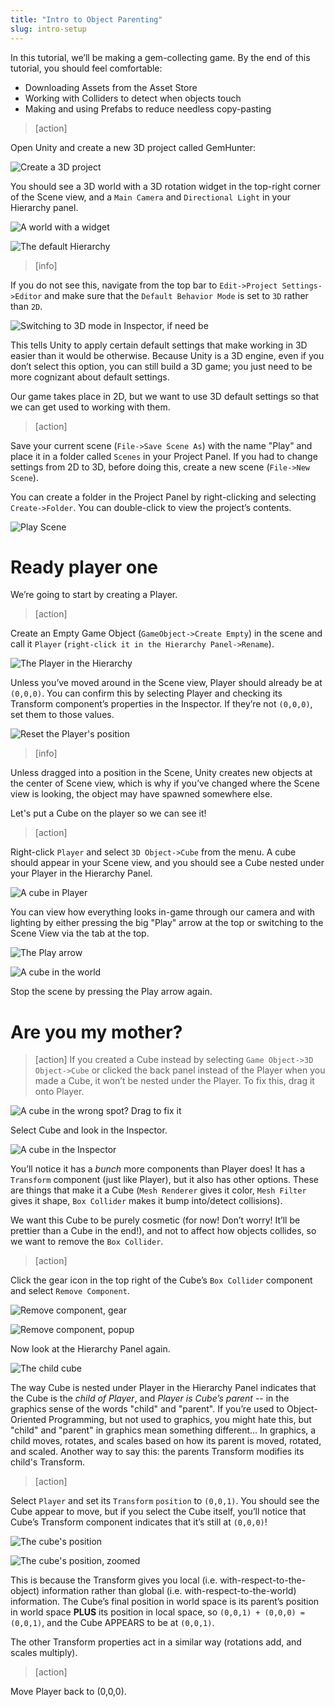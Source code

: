 ```yaml
---
title: "Intro to Object Parenting"
slug: intro-setup
---
```


In this tutorial, we’ll be making a gem-collecting game. By the end of this tutorial, you should feel comfortable:

- Downloading Assets from the Asset Store
- Working with Colliders to detect when objects touch
- Making and using Prefabs to reduce needless copy-pasting

> [action]
>
Open Unity and create a new 3D project called GemHunter:
>
![Create a 3D project](../assets/image_0.png)

You should see a 3D world with a 3D rotation widget in the top-right corner of the Scene view, and a `Main Camera` and `Directional Light` in your Hierarchy panel.

![A world with a widget](../assets/image_1.png)

![The default Hierarchy](../assets/image_2.png)

> [info]
>
If you do not see this, navigate from the top bar to `Edit->Project Settings->Editor` and make sure that the `Default Behavior Mode` is set to `3D` rather than `2D`.
>
![Switching to 3D mode in Inspector, if need be](../assets/image_3.png)
>
This tells Unity to apply certain default settings that make working in 3D easier than it would be otherwise. Because Unity is a 3D engine, even if you don’t select this option, you can still build a 3D game; you just need to be more cognizant about default settings.

Our game takes place in 2D, but we want to use 3D default settings so that we can get used to working with them.

> [action]
>
Save your current scene (`File->Save Scene As`) with the name "Play" and place it in a folder called `Scenes` in your Project Panel. If you had to change settings from 2D to 3D, before doing this, create a new scene (`File->New Scene`).

You can create a folder in the Project Panel by right-clicking and selecting `Create->Folder`. You can double-click to view the project’s contents.

![Play Scene](../assets/image_4.png)

# Ready player one

We’re going to start by creating a Player.

> [action]
>
Create an Empty Game Object (`GameObject->Create Empty`) in the scene and call it `Player` (`right-click it in the Hierarchy Panel->Rename`).
>
![The Player in the Hierarchy](../assets/image_5.png)

Unless you’ve moved around in the Scene view, Player should already be at `(0,0,0)`. You can confirm this by selecting Player and checking its Transform component’s properties in the Inspector. If they’re not `(0,0,0)`, set them to those values.

![Reset the Player's position](../assets/image_6.png)

> [info]
>
Unless dragged into a position in the Scene, Unity creates new objects at the center of Scene view, which is why if you’ve changed where the Scene view is looking, the object may have spawned somewhere else.

Let's put a Cube on the player so we can see it!

> [action]
>
Right-click `Player` and select `3D Object->Cube` from the menu. A cube should appear in your Scene view, and you should see a Cube nested under your Player in the Hierarchy Panel.
>
![A cube in Player](../assets/image_7.png)

You can view how everything looks in-game through our camera and with lighting by either pressing the big "Play" arrow at the top or switching to the Scene View via the tab at the top.

![The Play arrow](../assets/image_8.png)

![A cube in the world](../assets/image_9.png)

Stop the scene by pressing the Play arrow again.

# Are you my mother?

> [action]
>If you created a Cube instead by selecting `Game Object->3D Object->Cube` or clicked the back panel instead of the Player when you made a Cube, it won’t be nested under the Player. To fix this, drag it onto Player.
>
![A cube in the wrong spot? Drag to fix it](../assets/image_10.gif)
>
Select Cube and look in the Inspector.
>
![A cube in the Inspector](../assets/image_11.png)

You’ll notice it has a _bunch_ more components than Player does!  It has a `Transform` component (just like Player), but it also has other options. These are things that make it a Cube (`Mesh Renderer` gives it color, `Mesh Filter` gives it shape, `Box Collider` makes it bump into/detect collisions).

We want this Cube to be purely cosmetic (for now!  Don’t worry!  It’ll be prettier than a Cube in the end!), and not to affect how objects collides, so we want to remove the `Box Collider`.

> [action]
>
Click the gear icon in the top right of the Cube’s `Box Collider` component and select `Remove Component`.
>
![Remove component, gear](../assets/image_12.png)
>
![Remove component, popup](../assets/image_13.png)

Now look at the Hierarchy Panel again.

![The child cube](../assets/image_14.png)

The way Cube is nested under Player in the Hierarchy Panel indicates that the Cube is the _child of Player_, and _Player is Cube’s parent_ -- in the graphics sense of the words "child" and "parent". If you’re used to Object-Oriented Programming, but not used to graphics, you might hate this, but "child" and "parent" in graphics mean something different... In graphics, a child moves, rotates, and scales based on how its parent is moved, rotated, and scaled. Another way to say this: the parents Transform modifies its child's Transform.

> [action]
>
Select `Player` and set its `Transform` `position` to `(0,0,1)`. You should see the Cube appear to move, but if you select the Cube itself, you’ll notice that Cube’s Transform component indicates that it’s still at `(0,0,0)`!
>
![The cube's position](../assets/image_15.png)
>
![The cube's position, zoomed](../assets/image_16.png)

This is because the Transform gives you local (i.e. with-respect-to-the-object) information rather than global (i.e. with-respect-to-the-world) information. The Cube’s final position in world space is its parent’s position in world space **PLUS** its position in local space, so `(0,0,1) + (0,0,0) = (0,0,1)`, and the Cube APPEARS to be at `(0,0,1)`.

The other Transform properties act in a similar way (rotations add, and scales multiply).

> [action]
>
Move Player back to (0,0,0).
